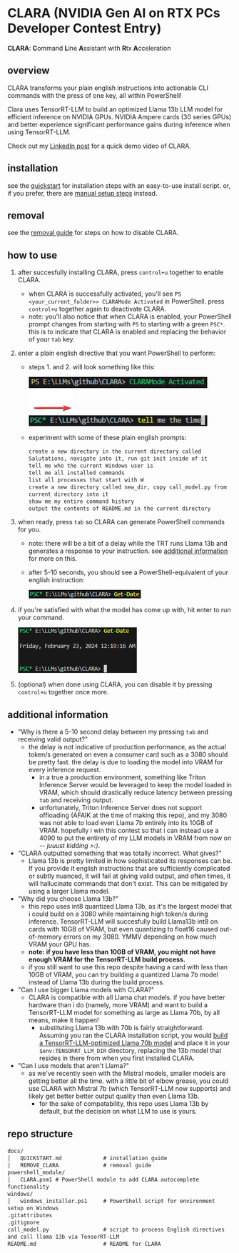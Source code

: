 # CLARA (NVIDIA Gen AI on RTX PCs Developer Contest Entry)
**CLARA**: **C**ommand **L**ine **A**ssistant with **R**tx **A**cceleration

## overview
CLARA transforms your plain english instructions into actionable CLI commands with the press of one key, all within PowerShell! 

Clara uses TensorRT-LLM to build an optimized Llama 13b LLM model for efficient inference on NVIDIA GPUs. NVIDIA Ampere cards (30 series GPUs) and better experience significant performance gains during inference when using TensorRT-LLM.

Check out my [LinkedIn post](https://www.linkedin.com/posts/matthew-yaeger_genaionrtx-devcontest-gtc24-activity-7166940640197459969-2Fye/) for a quick demo video of CLARA.

## installation
see the [quickstart](docs/QUICKSTART.md#installation-using-windowswindows_installerps1-script) for installation steps with an easy-to-use install script. or, if you prefer, there are [manual setup steps](docs/QUICKSTART.md#manual-setup) instead.

## removal
see the [removal guide](docs/REMOVE_CLARA.md/removal-guide) for steps on how to disable CLARA.

## how to use
1. after succesfully installing CLARA, press `control+u` together to enable CLARA.
    - when CLARA is successfully activated, you'll see `PS <your_current_folder>> CLARAMode Activated` in PowerShell. press `control+u` together again to deactivate CLARA.
    - note: you'll also notice that when CLARA is enabled, your PowerShell prompt changes from starting with `PS` to starting with a green `PSC*`. this is to indicate that CLARA is enabled and replacing the behavior of your `tab` key.

2. enter a plain english directive that you want PowerShell to perform:
    - steps 1. and 2. will look something like this:
        <div>
            <img src="./img1.png" alt="CLARA activated" width="400"/>
            <img src="./img3.png" alt="arrow" width="100"/>
            <img src="./img2.png" alt="english directive entered" width="400"/>
        </div>
    - experiment with some of these plain english prompts:

        ```plaintext
        create a new directory in the current directory called Salutations, navigate into it, run git init inside of it
        tell me who the current Windows user is
        tell me all installed commands
        list all processes that start with W
        create a new directory called new_dir, copy call_model.py from current directory into it
        show me my entire command history
        output the contents of README.md in the current directory
        ```

3. when ready, press `tab` so CLARA can generate PowerShell commands for you.

    - note: there will be a bit of a delay while the TRT runs Llama 13b and generates a response to your instruction. see [additional information](#additional-information) for more on this.
    - after 5-10 seconds, you should see a PowerShell-equivalent of your english instruction:

        ![CLARA-created PowerShell command](./img4.png)

3. if you're satisfied with what the model has come up with, hit enter to run your command.

    ![running your CLARA-created PowerShell command](./img5.png)

4. (optional) when done using CLARA, you can disable it by pressing `control+u` together once more.

## additional information

- "Why is there a 5-10 second delay between my pressing `tab` and receiving valid output?"
    - the delay is not indicative of production performance, as the actual token/s generated on even a consumer card such as a 3080 should be pretty fast. the delay is due to loading the model into VRAM for every inference request.
        - in a true a production environment, something like Triton Inference Server would be leveraged to keep the model loaded in VRAM, which should drastically reduce latency between pressing `tab` and receiving output. 
        - unfortunately, Triton Inference Server does not support offloading (AFAIK at the time of making this repo), and my 3080 was not able to load even Llama 7b entirely into its 10GB of VRAM. hopefully i win this contest so that i can instead use a 4090 to put the entirety of my LLM models in VRAM from now on -- *juuust kidding >:)*.
- "CLARA outputted something that was totally incorrect. What gives?"
    - Llama 13b is pretty limited in how sophisticated its responses can be. If you provide it english instructions that are sufficiently complicated or subtly nuanced, it will fail at giving valid output, and often times, it will hallucinate commands that don't exist. This can be mitigated by using a larger Llama model.
- "Why did you choose Llama 13b?"
    - this repo uses int8 quantized Llama 13b, as it's the largest model that i could build on a 3080 while maintaining high token/s during inference. TensorRT-LLM will succesfully build Llama13b int8 on cards with 10GB of VRAM, but even quantizing to float16 caused out-of-memory errors on my 3080. YMMV depending on how much VRAM your GPU has.
    - **note:** **if you have less than 10GB of VRAM, you might not have enough VRAM for the TensorRT-LLM build process.**
    - if you still want to use this repo despite having a card with less than 10GB of VRAM, you can try building a quantized Llama 7b model instead of Llama 13b during the build process.
- "Can I use bigger Llama models with CLARA?"
    - CLARA is compatible with all Llama chat models. if you have better hardware than i do (namely, more VRAM) and want to build a TensorRT-LLM model for something as large as Llama 70b, by all means, make it happen!
        - substituting Llama 13b with 70b is fairly straightforward. Assuming you ran the CLARA installation script, you would [build a TensorRT-LLM-optimized Llama 70b model](https://github.com/NVIDIA/TensorRT-LLM/tree/rel/examples/llama#build-tensorrt-engines) and place it in your `$env:TENSORRT_LLM_DIR` directory, replacing the 13b model that resides in there from when you first installed CLARA.
- "Can I use models that aren't Llama?"
    - as we've recently seen with the Mistral models, smaller models are getting better all the time. with a little bit of elbow grease, you could use CLARA with Mistral 7b (which TensorRT-LLM now supports) and likely get better better output quality than even Llama 13b. 
        - for the sake of compatability, this repo uses Llama 13b by default, but the decision on what LLM to use is yours.

## repo structure

```plaintext
docs/
│   QUICKSTART.md             # installation guide
|   REMOVE_CLARA              # removal guide
powershell_module/
│   CLARA.psm1 # PowerShell module to add CLARA autocomplete functionality
windows/
│   windows_installer.ps1     # PowerShell script for environment setup on Windows
.gitattributes
.gitignore
call_model.py                 # script to process English directives and call llama 13b via TensorRT-LLM
README.md                     # README for CLARA
```
